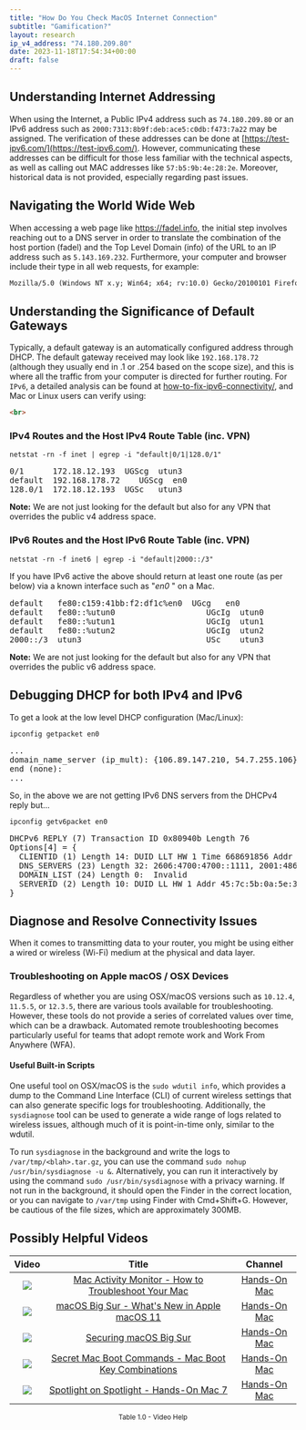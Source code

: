 ```yaml
---
title: "How Do You Check MacOS Internet Connection"
subtitle: "Gamification?"
layout: research
ip_v4_address: "74.180.209.80"
date: 2023-11-18T17:54:34+00:00
draft: false
---
```


## Understanding Internet Addressing

When using the Internet, a Public IPv4 address such as ```74.180.209.80``` or an IPv6 address such as ```2000:7313:8b9f:deb:ace5:c0db:f473:7a22``` may be assigned. The verification of these addresses can be done at [https://test-ipv6.com/](https://test-ipv6.com/). However, communicating these addresses can be difficult for those less familiar with the technical aspects, as well as calling out MAC addresses like ```57:b5:9b:4e:28:2e```. Moreover, historical data is not provided, especially regarding past issues.
## Navigating the World Wide Web

When accessing a web page like https://fadel.info, the initial step involves reaching out to a DNS server in order to translate the combination of the host portion (fadel) and the Top Level Domain (info) of the URL to an IP address such as ```5.143.169.232```. Furthermore, your computer and browser include their type in all web requests, for example: 
```html
Mozilla/5.0 (Windows NT x.y; Win64; x64; rv:10.0) Gecko/20100101 Firefox/10.0
```
## Understanding the Significance of Default Gateways

Typically, a default gateway is an automatically configured address through DHCP. The default gateway received may look like ```192.168.178.72``` (although they usually end in .1 or .254 based on the scope size), and this is where all the traffic from your computer is directed for further routing. For ```IPv6```, a detailed analysis can be found at [how-to-fix-ipv6-connectivity/](/blog/how-to-fix-ipv6-connectivity/), and Mac or Linux users can verify using:
```html
<br>
```
### IPv4 Routes and the Host IPv4 Route Table (inc. VPN)
```netstat -rn -f inet | egrep -i "default|0/1|128.0/1"```

<pre>
0/1      172.18.12.193  UGScg  utun3
default  192.168.178.72    UGScg  en0
128.0/1  172.18.12.193  UGSc   utun3</pre>

**Note:** We are not just looking for the default but also for any VPN that overrides the public v4 address space.

### IPv6 Routes and the Host IPv6 Route Table (inc. VPN)
```netstat -rn -f inet6 | egrep -i "default|2000::/3"```

If you have IPv6 active the above should return at least one route (as per below) via a known interface such as "_en0_ " on a Mac. 

<pre>
default   fe80:c159:41bb:f2:df1c%en0  UGcg   en0
default   fe80::%utun0                   UGcIg  utun0
default   fe80::%utun1                   UGcIg  utun1
default   fe80::%utun2                   UGcIg  utun2
2000::/3  utun3                          USc    utun3</pre>

**Note:** We are not just looking for the default but also for any VPN that overrides the public v6 address space.
<br>

## Debugging DHCP for both IPv4 and IPv6

To get a look at the low level DHCP configuration (Mac/Linux): 

```ipconfig getpacket en0```

<pre>
...
domain_name_server (ip_mult): {106.89.147.210, 54.7.255.106}
end (none):
...</pre>

So, in the above we are not getting IPv6 DNS servers from the DHCPv4 reply but...

```ipconfig getv6packet en0```

<pre>
DHCPv6 REPLY (7) Transaction ID 0x80940b Length 76
Options[4] = {
  CLIENTID (1) Length 14: DUID LLT HW 1 Time 668691856 Addr 57:b5:9b:4e:28:2e
  DNS_SERVERS (23) Length 32: 2606:4700:4700::1111, 2001:4860:4860::8844
  DOMAIN_LIST (24) Length 0:  Invalid
  SERVERID (2) Length 10: DUID LL HW 1 Addr 45:7c:5b:0a:5e:31
}</pre>




## Diagnose and Resolve Connectivity Issues

When it comes to transmitting data to your router, you might be using either a wired or wireless (Wi-Fi) medium at the physical and data layer.
### Troubleshooting on Apple macOS / OSX Devices

Regardless of whether you are using OSX/macOS versions such as ```10.12.4```, ```11.5.5```, or ```12.3.5```, there are various tools available for troubleshooting. However, these tools do not provide a series of correlated values over time, which can be a drawback. Automated remote troubleshooting becomes particularly useful for teams that adopt remote work and Work From Anywhere (WFA).
#### Useful Built-in Scripts

One useful tool on OSX/macOS is the ```sudo wdutil info```, which provides a dump to the Command Line Interface (CLI) of current wireless settings that can also generate specific logs for troubleshooting. Additionally, the ```sysdiagnose``` tool can be used to generate a wide range of logs related to wireless issues, although much of it is point-in-time only, similar to the wdutil.

To run ```sysdiagnose``` in the background and write the logs to ```/var/tmp/<blah>.tar.gz```, you can use the command ```sudo nohup /usr/bin/sysdiagnose -u &```. Alternatively, you can run it interactively by using the command ```sudo /usr/bin/sysdiagnose``` with a privacy warning. If not run in the background, it should open the Finder in the correct location, or you can navigate to ```/var/tmp``` using Finder with Cmd+Shift+G. However, be cautious of the file sizes, which are approximately 300MB.
## Possibly Helpful Videos

<link href="/plugins/lity/css/lity.min.css" rel="stylesheet">
<script src="/plugins/lity/js/lity.min.js"></script>
<div class="table1-start"></div>

|Video | Title | Channel |
| :---: | :---: | :---: |
|<a href="https://www.youtube.com/watch?v=TWzWd_DiaJ0" data-lity><img src="https://i.ytimg.com/vi/TWzWd_DiaJ0/default.jpg" class="img-fluid"></a>|<a href="https://www.youtube.com/watch?v=TWzWd_DiaJ0" data-lity>Mac Activity Monitor - How to Troubleshoot Your Mac</a>|<a target="_blank" href="https://www.youtube.com/channel/UCg43DP8MdHVcl4rFK_delBg" >Hands-On Mac</a>|
|<a href="https://www.youtube.com/watch?v=JMKi6o9kaZI" data-lity><img src="https://i.ytimg.com/vi/JMKi6o9kaZI/default.jpg" class="img-fluid"></a>|<a href="https://www.youtube.com/watch?v=JMKi6o9kaZI" data-lity>macOS Big Sur - What&#39;s New in Apple macOS 11</a>|<a target="_blank" href="https://www.youtube.com/channel/UCg43DP8MdHVcl4rFK_delBg" >Hands-On Mac</a>|
|<a href="https://www.youtube.com/watch?v=7KdhJimuhNw" data-lity><img src="https://i.ytimg.com/vi/7KdhJimuhNw/default.jpg" class="img-fluid"></a>|<a href="https://www.youtube.com/watch?v=7KdhJimuhNw" data-lity>Securing macOS Big Sur</a>|<a target="_blank" href="https://www.youtube.com/channel/UCg43DP8MdHVcl4rFK_delBg" >Hands-On Mac</a>|
|<a href="https://www.youtube.com/watch?v=VwNYWAxHCgM" data-lity><img src="https://i.ytimg.com/vi/VwNYWAxHCgM/default.jpg" class="img-fluid"></a>|<a href="https://www.youtube.com/watch?v=VwNYWAxHCgM" data-lity>Secret Mac Boot Commands - Mac Boot Key Combinations</a>|<a target="_blank" href="https://www.youtube.com/channel/UCg43DP8MdHVcl4rFK_delBg" >Hands-On Mac</a>|
|<a href="https://www.youtube.com/watch?v=RslZ4W1EPqk" data-lity><img src="https://i.ytimg.com/vi/RslZ4W1EPqk/default.jpg" class="img-fluid"></a>|<a href="https://www.youtube.com/watch?v=RslZ4W1EPqk" data-lity>Spotlight on Spotlight - Hands-On Mac 7</a>|<a target="_blank" href="https://www.youtube.com/channel/UCg43DP8MdHVcl4rFK_delBg" >Hands-On Mac</a>|

<center><small>Table 1.0 - Video Help</small></center>
 <br>
<div class="table1-end"></div>
<script type="text/javascript">
(function() {
    $('div.table1-start').nextUntil('div.table1-end', 'table').addClass('table thead-dark table-striped table-responsive rounded').attr('id', 't1');
    $('#t1').find('thead').addClass('thead-dark');
})();
</script>
